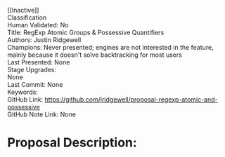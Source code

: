 [[Inactive]]<br>Classification<br>Human Validated: No<br>Title: RegExp Atomic Groups & Possessive Quantifiers<br>Authors: Justin Ridgewell<br>Champions: Never presented; engines are not interested in the feature, mainly because it doesn't solve backtracking for most users<br>Last Presented: None<br>Stage Upgrades:<br>None<br>Last Commit: None<br>Keywords:<br>GitHub Link: https://github.com/jridgewell/proposal-regexp-atomic-and-possessive <br>GitHub Note Link: None
# Proposal Description:<br>